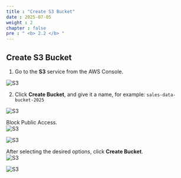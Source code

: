 ```yaml
---
title : "Create S3 Bucket"
date : 2025-07-05
weight : 2
chapter : false
pre : " <b> 2.2 </b> "
---
```


## Create S3 Bucket

1. Go to the **S3** service from the AWS Console.

![S3](../../images/02/022/1.png?featherlight=false&width=90pc)

2. Click **Create Bucket**, and give it a name, for example: `sales-data-bucket-2025`

![S3](../../images/02/022/2.png?featherlight=false&width=90pc)

Block Public Access.  
![S3](../../images/02/022/3.png?featherlight=false&width=90pc)

![S3](../../images/02/022/4.png?featherlight=false&width=90pc)

After selecting the desired options, click **Create Bucket**.  
![S3](../../images/02/022/5.png?featherlight=false&width=90pc)

![S3](../../images/02/022/6.png?featherlight=false&width=90pc)